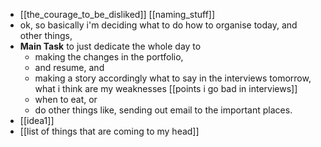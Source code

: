 - [[the_courage_to_be_disliked]] [[naming_stuff]]
- ok, so basically i'm deciding what to do how to organise today, and other things,
- **Main Task** to just dedicate the whole day to
	- making the changes in the portfolio,
	- and resume, and
	- making a story accordingly what to say in the interviews tomorrow, what i think are my weaknesses [[points i go bad in interviews]]
	- when to eat, or
	- do other things like, sending out email to the important places.
- [[idea1]]
- [[list of things that are coming to my head]]